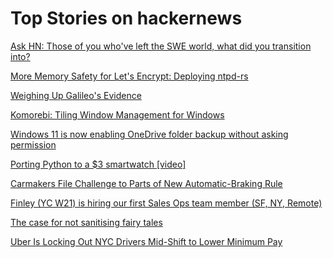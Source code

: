 # Top Stories on hackernews <br />
[Ask HN: Those of you who've left the SWE world, what did you transition into?]()

[More Memory Safety for Let's Encrypt: Deploying ntpd-rs](https://letsencrypt.org/2024/06/24/ntpd-rs-deployment.html)

[Weighing Up Galileo's Evidence](https://www.historytoday.com/archive/great-debates/weighing-galileos-evidence)

[Komorebi: Tiling Window Management for Windows](https://github.com/LGUG2Z/komorebi)

[Windows 11 is now enabling OneDrive folder backup without asking permission](https://www.neowin.net/news/windows-11-is-now-automatically-enabling-onedrive-folder-backup-without-asking-permission/)

[Porting Python to a $3 smartwatch [video]](https://www.youtube.com/watch?v=sv58aPvIonw)

[Carmakers File Challenge to Parts of New Automatic-Braking Rule](https://www.wsj.com/business/autos/carmakers-file-challenge-to-parts-of-new-automatic-braking-rule-ebb653e9)

[Finley (YC W21) is hiring our first Sales Ops team member (SF, NY, Remote)](https://jobs.lever.co/FinleyTechnologies/ef9b46ab-6c97-4401-b7d1-8535c262f246)

[The case for not sanitising fairy tales](https://www.plough.com/en/topics/culture/literature/the-case-for-not-sanitizing-fairy-tales)

[Uber Is Locking Out NYC Drivers Mid-Shift to Lower Minimum Pay](https://www.bloomberg.com/news/articles/2024-06-24/uber-is-locking-out-new-york-city-drivers-mid-shift-to-lower-minimum-pay)
